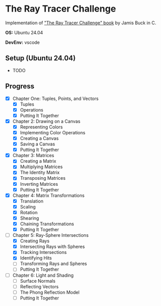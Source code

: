 # The Ray Tracer Challenge

Implementation of ["The Ray Tracer Challenge" book](https://pragprog.com/titles/jbtracer/the-ray-tracer-challenge/) by Jamis Buck in C.

**OS:** Ubuntu 24.04

**DevEnv:** vscode

## Setup (Ubuntu 24.04)

- TODO

## Progress

- [x] Chapter One: Tuples, Points, and Vectors
  - [x] Tuples
  - [x] Operations
  - [x] Putting It Together
- [x] Chapter 2: Drawing on a Canvas
  - [x] Representing Colors
  - [x] Implementing Color Operations
  - [x] Creating a Canvas
  - [x] Saving a Canvas
  - [x] Putting It Together
- [x] Chapter 3: Matrices
  - [x] Creating a Matrix
  - [x] Multiplying Matrices
  - [x] The Identity Matrix
  - [x] Transposing Matrices
  - [x] Inverting Matrices
  - [x] Putting It Together
- [x] Chapter 4: Matrix Transformations
  - [x] Translation
  - [x] Scaling
  - [x] Rotation
  - [x] Shearing
  - [x] Chaining Transformations
  - [x] Putting It Together
- [ ] Chapter 5: Ray-Sphere Intersections
  - [x] Creating Rays
  - [x] Intersecting Rays with Spheres
  - [x] Tracking Intersections
  - [x] Identifying Hits
  - [ ] Transforming Rays and Spheres
  - [ ] Putting It Together
- [ ] Chapter 6: Light and Shading
  - [ ] Surface Normals
  - [ ] Reflecting Vectors
  - [ ] The Phong Reflection Model
  - [ ] Putting It Together